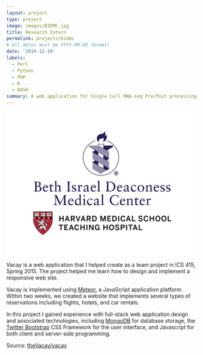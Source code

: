 ```yaml
---
layout: project
type: project
image: images/BIDMC.jpg
title: Research Intern
permalink: projects/bidmc
# All dates must be YYYY-MM-DD format!
date: '2019-12-19'
labels:
  - Perl
  - Python
  - PHP
  - R
  - BASH
summary: A web application for Single Cell RNA-seq Pre/Post processing pipeline.
---
```


<img class="ui medium right floated rounded image" src="../images/BIDMC.jpg">

Vacay is a web application that I helped create as a team project in ICS 415, Spring 2015. The project helped me learn how to design and implement a responsive web site.

Vacay is implemented using [Meteor](http://meteor.com), a JavaScript application platform. Within two weeks, we created a website that implements several types of reservations including flights, hotels, and car rentals.

In this project I gained experience with full-stack web application design and associated technologies, including [MongoDB](http://mongodb.com) for database storage, the [Twitter Bootstrap](http://getbootstrap.com/) CSS Framework for the user interface, and Javascript for both client and server-side programming. 
 
Source: <a href="https://github.com/theVacay/vacay"><i class="large github icon"></i>theVacay/vacay</a>
